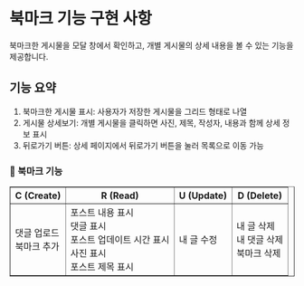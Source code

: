 # 북마크 기능 구현 사항
북마크한 게시물을 모달 창에서 확인하고, 개별 게시물의 상세 내용을 볼 수 있는 기능을 제공합니다.

## 기능 요약
1. 북마크한 게시물 표시: 사용자가 저장한 게시물을 그리드 형태로 나열
2. 게시물 상세보기: 개별 게시물을 클릭하면 사진, 제목, 작성자, 내용과 함께 상세 정보 표시
3. 뒤로가기 버튼: 상세 페이지에서 뒤로가기 버튼을 눌러 목록으로 이동 가능

<h3>🔨 북마크 기능</h3>
<table border="1" style="table-layout: fixed; width: 100%;">
  <tr>
    <th>C (Create)</th>
    <th>R (Read)</th>
    <th>U (Update)</th>
    <th>D (Delete)</th>
  </tr>
  <tr>
    <td>댓글 업로드<br>북마크 추가</td>
    <td>포스트 내용 표시<br>댓글 표시<br>포스트 업데이트 시간 표시<br>사진 표시<br>포스트 제목 표시</td>
    <td>내 글 수정</td>
    <td>내 글 삭제<br>내 댓글 삭제<br>북마크 삭제</td>
  </tr>
</table>
